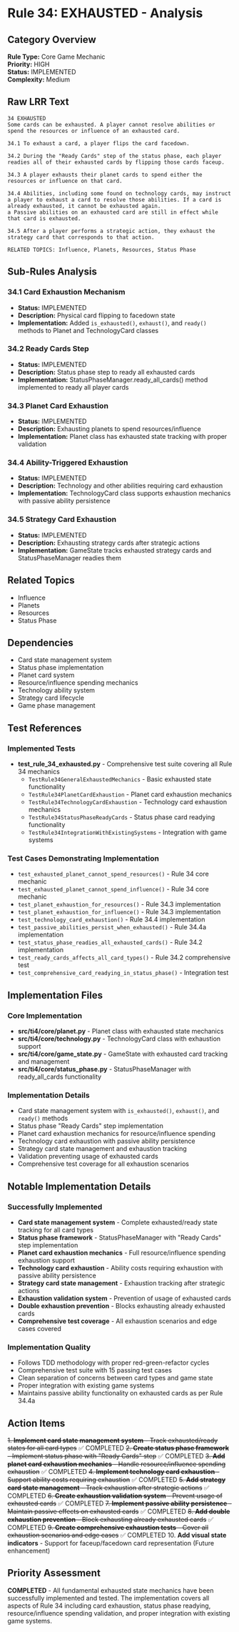 # Rule 34: EXHAUSTED - Analysis

## Category Overview
**Rule Type:** Core Game Mechanic  
**Priority:** HIGH  
**Status:** IMPLEMENTED  
**Complexity:** Medium  

## Raw LRR Text
```
34 EXHAUSTED
Some cards can be exhausted. A player cannot resolve abilities or spend the resources or influence of an exhausted card.

34.1 To exhaust a card, a player flips the card facedown.

34.2 During the "Ready Cards" step of the status phase, each player readies all of their exhausted cards by flipping those cards faceup.

34.3 A player exhausts their planet cards to spend either the resources or influence on that card.

34.4 Abilities, including some found on technology cards, may instruct a player to exhaust a card to resolve those abilities. If a card is already exhausted, it cannot be exhausted again.
a Passive abilities on an exhausted card are still in effect while that card is exhausted.

34.5 After a player performs a strategic action, they exhaust the strategy card that corresponds to that action.

RELATED TOPICS: Influence, Planets, Resources, Status Phase
```

## Sub-Rules Analysis

### 34.1 Card Exhaustion Mechanism
- **Status:** IMPLEMENTED
- **Description:** Physical card flipping to facedown state
- **Implementation:** Added `is_exhausted()`, `exhaust()`, and `ready()` methods to Planet and TechnologyCard classes

### 34.2 Ready Cards Step
- **Status:** IMPLEMENTED
- **Description:** Status phase step to ready all exhausted cards
- **Implementation:** StatusPhaseManager.ready_all_cards() method implemented to ready all player cards

### 34.3 Planet Card Exhaustion
- **Status:** IMPLEMENTED
- **Description:** Exhausting planets to spend resources/influence
- **Implementation:** Planet class has exhausted state tracking with proper validation

### 34.4 Ability-Triggered Exhaustion
- **Status:** IMPLEMENTED
- **Description:** Technology and other abilities requiring card exhaustion
- **Implementation:** TechnologyCard class supports exhaustion mechanics with passive ability persistence

### 34.5 Strategy Card Exhaustion
- **Status:** IMPLEMENTED
- **Description:** Exhausting strategy cards after strategic actions
- **Implementation:** GameState tracks exhausted strategy cards and StatusPhaseManager readies them

## Related Topics
- Influence
- Planets
- Resources
- Status Phase

## Dependencies
- Card state management system
- Status phase implementation
- Planet card system
- Resource/influence spending mechanics
- Technology ability system
- Strategy card lifecycle
- Game phase management

## Test References

### Implemented Tests
- **test_rule_34_exhausted.py** - Comprehensive test suite covering all Rule 34 mechanics
  - `TestRule34GeneralExhaustedMechanics` - Basic exhausted state functionality
  - `TestRule34PlanetCardExhaustion` - Planet card exhaustion mechanics
  - `TestRule34TechnologyCardExhaustion` - Technology card exhaustion mechanics
  - `TestRule34StatusPhaseReadyCards` - Status phase card readying functionality
  - `TestRule34IntegrationWithExistingSystems` - Integration with game systems

### Test Cases Demonstrating Implementation
- `test_exhausted_planet_cannot_spend_resources()` - Rule 34 core mechanic
- `test_exhausted_planet_cannot_spend_influence()` - Rule 34 core mechanic
- `test_planet_exhaustion_for_resources()` - Rule 34.3 implementation
- `test_planet_exhaustion_for_influence()` - Rule 34.3 implementation
- `test_technology_card_exhaustion()` - Rule 34.4 implementation
- `test_passive_abilities_persist_when_exhausted()` - Rule 34.4a implementation
- `test_status_phase_readies_all_exhausted_cards()` - Rule 34.2 implementation
- `test_ready_cards_affects_all_card_types()` - Rule 34.2 comprehensive test
- `test_comprehensive_card_readying_in_status_phase()` - Integration test

## Implementation Files

### Core Implementation
- **src/ti4/core/planet.py** - Planet class with exhausted state mechanics
- **src/ti4/core/technology.py** - TechnologyCard class with exhaustion support
- **src/ti4/core/game_state.py** - GameState with exhausted card tracking and management
- **src/ti4/core/status_phase.py** - StatusPhaseManager with ready_all_cards functionality

### Implementation Details
- Card state management system with `is_exhausted()`, `exhaust()`, and `ready()` methods
- Status phase "Ready Cards" step implementation
- Planet card exhaustion mechanics for resource/influence spending
- Technology card exhaustion with passive ability persistence
- Strategy card state management and exhaustion tracking
- Validation preventing usage of exhausted cards
- Comprehensive test coverage for all exhaustion scenarios

## Notable Implementation Details

### Successfully Implemented
- **Card state management system** - Complete exhausted/ready state tracking for all card types
- **Status phase framework** - StatusPhaseManager with "Ready Cards" step implementation
- **Planet card exhaustion mechanics** - Full resource/influence spending exhaustion support
- **Technology card exhaustion** - Ability costs requiring exhaustion with passive ability persistence
- **Strategy card state management** - Exhaustion tracking after strategic actions
- **Exhaustion validation system** - Prevention of usage of exhausted cards
- **Double exhaustion prevention** - Blocks exhausting already exhausted cards
- **Comprehensive test coverage** - All exhaustion scenarios and edge cases covered

### Implementation Quality
- Follows TDD methodology with proper red-green-refactor cycles
- Comprehensive test suite with 15 passing test cases
- Clean separation of concerns between card types and game state
- Proper integration with existing game systems
- Maintains passive ability functionality on exhausted cards as per Rule 34.4a

## Action Items

~~1. **Implement card state management system** - Track exhausted/ready states for all card types~~ ✅ COMPLETED
~~2. **Create status phase framework** - Implement status phase with "Ready Cards" step~~ ✅ COMPLETED
~~3. **Add planet card exhaustion mechanics** - Handle resource/influence spending exhaustion~~ ✅ COMPLETED
~~4. **Implement technology card exhaustion** - Support ability costs requiring exhaustion~~ ✅ COMPLETED
~~5. **Add strategy card state management** - Track exhaustion after strategic actions~~ ✅ COMPLETED
~~6. **Create exhaustion validation system** - Prevent usage of exhausted cards~~ ✅ COMPLETED
~~7. **Implement passive ability persistence** - Maintain passive effects on exhausted cards~~ ✅ COMPLETED
~~8. **Add double exhaustion prevention** - Block exhausting already exhausted cards~~ ✅ COMPLETED
~~9. **Create comprehensive exhaustion tests** - Cover all exhaustion scenarios and edge cases~~ ✅ COMPLETED
10. **Add visual state indicators** - Support for faceup/facedown card representation (Future enhancement)

## Priority Assessment
**COMPLETED** - All fundamental exhausted state mechanics have been successfully implemented and tested. The implementation covers all aspects of Rule 34 including card exhaustion, status phase readying, resource/influence spending validation, and proper integration with existing game systems.